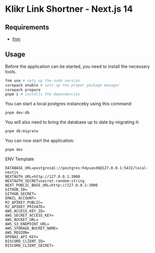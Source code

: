 # Klikr Link Shortner - Next.js 14

## Requirements

- [fnm](https://github.com/Schniz/fnm)

## Usage

Before the application can be started, you need to install the necessary tools.

```sh
fnm use # sets up the node version
corepack enable # sets up the proper package manager
corepack prepare
pnpm i # installs the dependencies
```

You can start a local postgres instanceby using this command:

```sh
pnpm dev:db
```

You will also need to bring the database up to date by migrating it:

```sh
pnpm db:migrate
```

You can now start the application:

```sh
pnpm dev
```

ENV Template

```
DATABASE_URL=postgresql://postgres:h4yuasd6@127.0.0.1:5432/local-nextjs
NEXTAUTH_URL=http://127.0.0.1:3000
NEXTAUTH_SECRET=secret-random-string
NEXT_PUBLIC_BASE_URL=http://127.0.0.1:3000
GITHUB_ID=
GITHUB_SECRET=
EMAIL_ACCOUNT=
MJ_APIKEY_PUBLIC=
MJ_APIKEY_PRIVATE=
AWS_ACCESS_KEY_ID=
AWS_SECRET_ACCESS_KEY=
AWS_BUCKET_URL=
AWS_S3_ENDPOINT_URL=
AWS_STORAGE_BUCKET_NAME=
AWS_REGION=
OPENAI_API_KEY=
DISCORD_CLIENT_ID=
DISCORD_CLIENT_SECRET=
```
